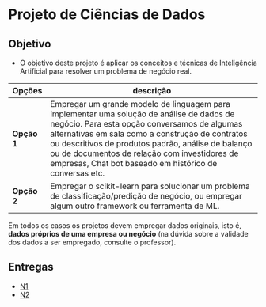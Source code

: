 # Projeto de Ciências de Dados

## Objetivo

- O objetivo deste projeto é aplicar os conceitos e técnicas de Inteligência Artificial para resolver um problema de negócio real.

| **Opções**  | **descrição** |
| ------------- | ------------- |
| **Opção 1** |  Empregar um grande modelo de linguagem para implementar uma solução de análise de dados de negócio. Para esta opção conversamos de algumas alternativas em sala como a construção de contratos ou descritivos de produtos padrão, análise de balanço ou de documentos de relação com investidores de empresas, Chat bot baseado em histórico de conversas etc.|
| **Opção 2** |  Empregar o scikit-learn para solucionar um problema de classificação/predição de negócio, ou empregar algum outro framework ou ferramenta de ML.|


Em todos os casos os projetos devem empregar dados originais, isto é, **dados próprios de uma empresa ou negócio** (na dúvida sobre a validade dos dados a ser empregado, consulte o professor).

## Entregas
- [N1]()
- [N2]()
